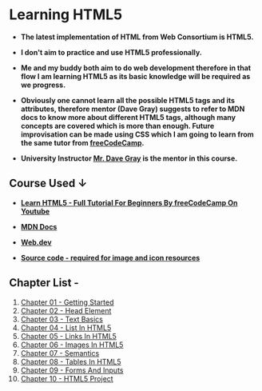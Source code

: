 # Learning HTML5

- **The latest implementation of HTML from Web Consortium is HTML5.**

- **I don't aim to practice and use HTML5 professionally.**

- **Me and my buddy both aim to do web development therefore in that flow I am learning HTML5 as its basic knowledge will be required as we progress.**

- **Obviously one cannot learn all the possible HTML5 tags and its attributes, therefore mentor (Dave Gray) suggests to refer to MDN docs to know more about different HTML5 tags, although many concepts are covered which is more than enough. Future improvisation can be made using CSS which I am going to learn from the same tutor from [freeCodeCamp](https://freecodecamp.org/).**

- **University Instructor [Mr. Dave Gray](https://github.com/gitdagray) is the mentor in this course.**

## Course Used &darr;

- **[Learn HTML5 - Full Tutorial For Beginners By freeCodeCamp On Youtube](https://youtu.be/kUMe1FH4CHE)**

- **[MDN Docs](https://developer.mozilla.org/en-US/docs/Learn_web_development/Core/Structuring_content)**

- **[Web.dev](https://web.dev)**

- **[Source code - required for image and icon resources](https://github.com/gitdagray/html_course)**

## Chapter List -

1. [Chapter 01 - Getting Started](https://github.com/thisisRounakSingh/Learn-HTML/tree/lesson-01/)
2. [Chapter 02 - Head Element](https://github.com/thisisRounakSingh/Learn-HTML/tree/lesson-02/)
3. [Chapter 03 - Text Basics](https://github.com/thisisRounakSingh/Learn-HTML/tree/lesson-03/)
4. [Chapter 04 - List In HTML5](https://github.com/thisisRounakSingh/Learn-HTML/tree/lesson-04/)
5. [Chapter 05 - Links In HTML5](https://github.com/thisisRounakSingh/Learn-HTML/tree/lesson-05/)
6. [Chapter 06 - Images In HTML5](https://github.com/thisisRounakSingh/Learn-HTML/tree/lesson-06/)
7. [Chapter 07 - Semantics](https://github.com/thisisRounakSingh/Learn-HTML/tree/lesson-07/)
8. [Chapter 08 - Tables In HTML5](https://github.com/thisisRounakSingh/Learn-HTML/tree/lesson-08/)
9. [Chapter 09 - Forms And Inputs](https://github.com/thisisRounakSingh/Learn-HTML/tree/lesson-09/)
10. [Chapter 10 - HTML5 Project](https://github.com/thisisRounakSingh/Learn-HTML/tree/HTML_Project/)
